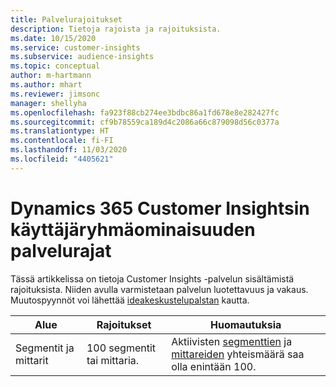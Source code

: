 ```yaml
---
title: Palvelurajoitukset
description: Tietoja rajoista ja rajoituksista.
ms.date: 10/15/2020
ms.service: customer-insights
ms.subservice: audience-insights
ms.topic: conceptual
author: m-hartmann
ms.author: mhart
ms.reviewer: jimsonc
manager: shellyha
ms.openlocfilehash: fa923f88cb274ee3bdbc86a1fd678e8e282427fc
ms.sourcegitcommit: cf9b78559ca189d4c2086a66c879098d56c0377a
ms.translationtype: HT
ms.contentlocale: fi-FI
ms.lasthandoff: 11/03/2020
ms.locfileid: "4405621"
---
```

# <a name="service-limits-in-dynamics-365-customer-insights-audience-insights-capability"></a>Dynamics 365 Customer Insightsin käyttäjäryhmäominaisuuden palvelurajat

Tässä artikkelissa on tietoja Customer Insights -palvelun sisältämistä rajoituksista. Niiden avulla varmistetaan palvelun luotettavuus ja vakaus. Muutospyynnöt voi lähettää [ideakeskustelupalstan](https://go.microsoft.com/fwlink/?linkid=2074172) kautta. 
 
| Alue  | Rajoitukset  | Huomautuksia |
|-------------|---------------------------------------------------------------------|---------------------------------------------------------------------|
| Segmentit ja mittarit | 100 segmentit tai mittaria. | Aktiivisten [segmenttien](segments.md) ja [mittareiden](measures.md) yhteismäärä saa olla enintään 100.  |
